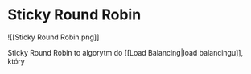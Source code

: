 # Sticky Round Robin

![[Sticky Round Robin.png]]

Sticky Round Robin to algorytm do [[Load Balancing|load balancingu]], który 